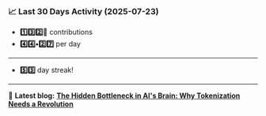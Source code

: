 <!--START_STATS-->
### 📈 Last 30 Days Activity (2025-07-23)  
- **1️⃣3️⃣2️⃣🎱** contributions  
- **4️⃣4️⃣•2️⃣7️⃣** per day
---
- **5️⃣3️⃣** day streak!
---
📝 **Latest blog:** [**The Hidden Bottleneck in AI's Brain: Why Tokenization Needs a Revolution**](https://andriak.com/blog/tokenization-revolution)
<!--END_STATS-->
